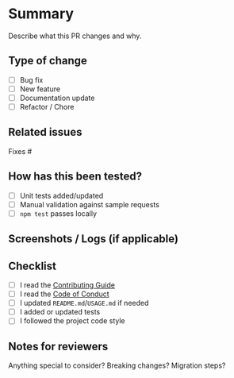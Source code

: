 # Summary

Describe what this PR changes and why.

## Type of change

- [ ] Bug fix
- [ ] New feature
- [ ] Documentation update
- [ ] Refactor / Chore

## Related issues

Fixes #

## How has this been tested?

- [ ] Unit tests added/updated
- [ ] Manual validation against sample requests
- [ ] `npm test` passes locally

## Screenshots / Logs (if applicable)


## Checklist

- [ ] I read the [Contributing Guide](../CONTRIBUTING.md)
- [ ] I read the [Code of Conduct](../CODE_OF_CONDUCT.md)
- [ ] I updated `README.md`/`USAGE.md` if needed
- [ ] I added or updated tests
- [ ] I followed the project code style

## Notes for reviewers

Anything special to consider? Breaking changes? Migration steps?
